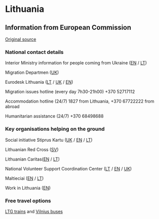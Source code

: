 # Lithuania

## Information from European Commission

[Original source ](https://ec.europa.eu/info/strategy/priorities-2019-2024/stronger-europe-world/eu-solidarity-ukraine/eu-assistance-ukraine/information-people-fleeing-war-ukraine)

### National contact details

Interior Ministry information for people coming from Ukraine ([EN](https://migracija.lrv.lt/en/) / [LT](https://migracija.lrv.lt/lt/))

Migration Departmen ([UK](https://migracija.lrv.lt/lt/naudinga-informacija/ukraina-ukrayina-ukraina-ukraine/informatsiia-dlia-gromadian-ukrayini))

Eurodesk Lithuania ([LT](https://zinauviska.lt/ukraina/) / [UK](https://zinauviska.lt/ukraina/) / [EN](https://zinauviska.lt/ukraina/))

Migration issues hotline (every day 7h30-21h00) +370 52717112

Accommodation hotline (24/7) 1827 from Lithuania, +370 67722222 from abroad

Humanitarian assistance (24/7) +370 68498688

### Key organisations helping on the ground

Social initiative Stiprus Kartu ([UK](https://stipruskartu.lt/ua/) / [EN](http://www.stipruskartu.lt/) / [LT](https://stipruskartu.lt/lt/))

Lithuanian Red Cross ([SV](https://www.redcross.lt/))

Lithuanian Caritas([EN](http://www.caritas.lt/) / [LT](http://www.caritas.lt/))

National Volunteer Support Coordination Center ([LT](https://stipruskartu.lt/lt/) / [EN](https://stipruskartu.lt/) / [UK](https://stipruskartu.lt/ua/))

Maltieciai ([EN](https://maltieciai.lt/en/) / [LT](https://maltieciai.lt/))

Work in Lithuania ([EN](https://workinlithuania.lt/relocation/relocation-from-ukraine/))

### Free travel options

[LTG trains](https://ltgcargo.ua/en/news/ukrainian-citizens-will-be-able-to-travel-by-train-in-lithuania-free-of-charge/) and [Vilnius buses](https://ukraina.vilnius.lt/atvykstantiems-is-ukrainos/)
